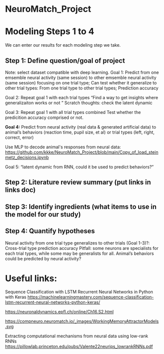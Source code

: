 # NeuroMatch_Project
# Modeling Steps 1 to 4

We can enter our results for each modeling step we take.

## Step 1: Define question/goal of project
Note: select dataset compatible with deep learning.
 Goal 1: Predict from one emsemble neural activity (same session) to other emsemble neural activity (same session) focusing on one trial type;
Can test whether it generalize to other trial types: From one trial type to other trial types; 
Prediction accuracy

 Goal 2: Repeat goal 1 with each trial types
“Find a way to get insights where generalizaiton works or not ”
Scratch thoughts: check the latent dynamic


 Goal 3: Repeat goal 1 with all trial types combined
Test whether the predicition accuracy comprised or not.

__Goal 4:__ Predict from neural activity (real data & generated artificial data) to animal’s behaviors (reaction time, pupil size, et al) or trial types (left, right, correct, error)

Use MLP to decode animal's responses from neural data: https://github.com/kkke/NeuroMatch_Project/blob/main/Copy_of_load_steinmetz_decisions.ipynb



Goal 5: “latent dynamic from RNN, could it be used to predict behaviors?”

## Step 2: Literature review summary (put links in links doc)


## Step 3: Identify ingredients (what items to use in the model for our study)


## Step 4: Quantify hypotheses

Neural activity from one trial type generalizes to other trials (Goal 1-3)?: 
Cross-trial type prediction accuracy
Pitfall: some neurons are specialists for each trial types, while some may be generalists for all. 
Animal’s behaviors could be predicted by neural activity?


# Useful links:
Sequence Classification with LSTM Recurrent Neural Networks in Python with Keras
https://machinelearningmastery.com/sequence-classification-lstm-recurrent-neural-networks-python-keras/

https://neuronaldynamics.epfl.ch/online/Ch16.S2.html

https://compneuro.neuromatch.io/_images/WorkingMemoryAttractorModels.svg

Extracting computational mechanisms from neural data using low-rank RNNs
https://pillowlab.princeton.edu/pubs/Valente22neurips_lowrankRNNs.pdf
